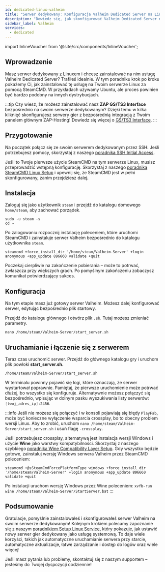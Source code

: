 ```yaml
---
id: dedicated-linux-valheim
title: "Serwer dedykowany: Konfiguracja Valheim Dedicated Server na Linux"
description: "Dowiedz się, jak skonfigurować Valheim Dedicated Server na Linux, aby efektywnie hostować swoją grę i zoptymalizować wydajność serwera → Sprawdź teraz"
sidebar_label: Valheim
services:
  - dedicated
---
```


import InlineVoucher from '@site/src/components/InlineVoucher';

## Wprowadzenie
Masz serwer dedykowany z Linuxem i chcesz zainstalować na nim usługę Valheim Dedicated Server? Trafiłeś idealnie. W tym poradniku krok po kroku pokażemy Ci, jak zainstalować tę usługę na Twoim serwerze Linux za pomocą SteamCMD. W przykładach używamy Ubuntu, ale proces powinien być bardzo podobny na innych dystrybucjach.

:::tip
Czy wiesz, że możesz zainstalować nasz **ZAP GS/TS3 Interface** bezpośrednio na swoim serwerze dedykowanym? Dzięki temu w kilka kliknięć skonfigurujesz serwery gier z bezpośrednią integracją z Twoim panelem głównym ZAP-Hosting! Dowiedz się więcej o [GS/TS3 Interface](dedicated-linux-gs-interface.md).
:::

<InlineVoucher />

## Przygotowanie

Na początek połącz się ze swoim serwerem dedykowanym przez SSH. Jeśli potrzebujesz pomocy, skorzystaj z naszego [poradnika SSH Initial Access](dedicated-linux-ssh.md).

Jeśli to Twoje pierwsze użycie SteamCMD na tym serwerze Linux, musisz przeprowadzić wstępną konfigurację. Skorzystaj z naszego [poradnika SteamCMD Linux Setup](dedicated-linux-steamcmd.md) i upewnij się, że SteamCMD jest w pełni skonfigurowany, zanim przejdziesz dalej.

## Instalacja

Zaloguj się jako użytkownik `steam` i przejdź do katalogu domowego `home/steam`, aby zachować porządek.
```
sudo -u steam -s
cd ~
```

Po zalogowaniu rozpocznij instalację poleceniem, które uruchomi SteamCMD i zainstaluje serwer Valheim bezpośrednio do katalogu użytkownika `steam`.
```
steamcmd +force_install_dir '/home/steam/Valheim-Server' +login anonymous +app_update 896660 validate +quit
```

Poczekaj cierpliwie na zakończenie pobierania – może to potrwać, zwłaszcza przy większych grach. Po pomyślnym zakończeniu zobaczysz komunikat potwierdzający sukces.

## Konfiguracja

Na tym etapie masz już gotowy serwer Valheim. Możesz dalej konfigurować serwer, edytując bezpośrednio plik startowy.

Przejdź do katalogu głównego i otwórz plik `.sh`. Tutaj możesz zmieniać parametry.
```
nano /home/steam/Valheim-Server/start_server.sh
```

## Uruchamianie i łączenie się z serwerem

Teraz czas uruchomić serwer. Przejdź do głównego katalogu gry i uruchom plik powłoki **start_server.sh**.
```
/home/steam/Valheim-Server/start_server.sh
```

W terminalu powinny pojawić się logi, które oznaczają, że serwer wystartował poprawnie. Pamiętaj, że pierwsze uruchomienie może potrwać dłużej, bo wszystko się konfiguruje. Alternatywnie możesz połączyć się bezpośrednio, wpisując w dolnym pasku wyszukiwania listy serwerów: `[twoj_adres_ip]:2456`.

:::info
Jeśli nie możesz się połączyć i w konsoli pojawiają się błędy `PlayFab`, może być konieczne wyłączenie wsparcia crossplay, bo to obecny problem wersji Linux. Aby to zrobić, uruchom `nano /home/steam/Valheim-Server/start_server.sh` i usuń flagę `-crossplay`.

Jeśli potrzebujesz crossplay, alternatywą jest instalacja wersji Windows i użycie **Wine** jako warstwy kompatybilności. Skorzystaj z naszego szybkiego [poradnika Wine Compatibility Layer Setup](dedicated-linux-wine.md). Gdy wszystko będzie gotowe, zainstaluj wersję Windows serwera Valheim przez SteamCMD poleceniem:
```
steamcmd +@sSteamCmdForcePlatformType windows +force_install_dir '/home/steam/Valheim-Server' +login anonymous +app_update 896660 validate +quit
```

Po instalacji uruchom wersję Windows przez Wine poleceniem: `xvfb-run wine /home/steam/Valheim-Server/StartServer.bat`
:::

## Podsumowanie

Gratulacje, pomyślnie zainstalowałeś i skonfigurowałeś serwer Valheim na swoim serwerze dedykowanym! Kolejnym krokiem polecamy zapoznanie się z naszym [poradnikiem Setup Linux Service](dedicated-linux-create-gameservice.md), który pokazuje, jak ustawić nowy serwer gier dedykowany jako usługę systemową. To daje wiele korzyści, takich jak automatyczne uruchamianie serwera przy starcie, automatyczne aktualizacje, łatwe zarządzanie i dostęp do logów oraz wiele więcej!

Jeśli masz pytania lub problemy, skontaktuj się z naszym supportem – jesteśmy do Twojej dyspozycji codziennie!

<InlineVoucher />